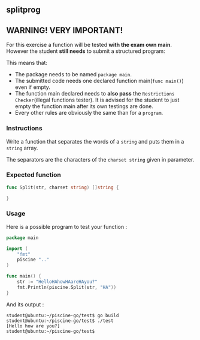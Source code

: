 ## splitprog

## **WARNING! VERY IMPORTANT!**

For this exercise a function will be tested **with the exam own main**. However the student **still needs** to submit a structured program:

This means that:

- The package needs to be named `package main`.
- The submitted code needs one declared function main(```func main()```) even if empty.
- The function main declared needs to **also pass** the `Restrictions Checker`(illegal functions tester). It is advised for the student to just empty the function main after its own testings are done.
- Every other rules are obviously the same than for a `program`.

### Instructions

Write a function that separates the words of a `string` and puts them in a `string` array.

The separators are the characters of the `charset string` given in parameter.

### Expected function

```go
func Split(str, charset string) []string {

}
```

### Usage

Here is a possible program to test your function :

```go
package main

import (
	"fmt"
	piscine ".."
)

func main() {
	str := "HelloHAhowHAareHAyou?"
	fmt.Println(piscine.Split(str, "HA"))
}
```

And its output :

```console
student@ubuntu:~/piscine-go/test$ go build
student@ubuntu:~/piscine-go/test$ ./test
[Hello how are you?]
student@ubuntu:~/piscine-go/test$
```
